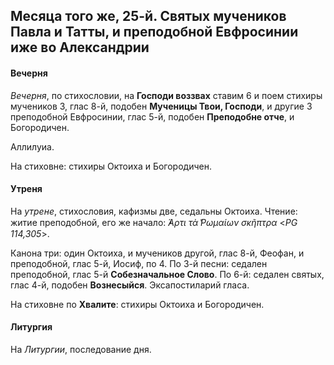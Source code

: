 
## Месяца того же, 25-й. Святых мучеников Павла и Татты, и преподобной Евфросинии иже во Александрии  

#### Вечерня

*Вечерня*, по стихословии, на **Господи воззвах** ставим 6 и поем стихиры мучеников 3, глас 8-й, 
подобен **Мученицы Твои, Господи**, и другие 3 преподобной Евфросинии, глас 5-й, подобен **Преподобне отче**, 
и Богородичен. 

Аллилуиа.

На стиховне: стихиры Октоиха и Богородичен.

#### Утреня

На *утрене*, стихословия, кафизмы две, седальны Октоиха. Чтение: житие преподобной, 
его же начало: *̓́Αρτι τὰ ̔Ρωμαίων σκῆπτρα* <*PG 114,305*>.  

Канона три: один Октоиха, и мучеников другой, глас 8-й, Феофан, и преподобной, глас 5-й, Иосиф, по 4. 
По 3-й песни: седален преподобной, глас 5-й **Собезначальное Слово**. 
По 6-й: седален святых, глас 4-й, подобен **Вознесыйся**. 
Эксапостиларий гласа.

На стиховне по **Хвалите**: стихиры Октоиха и Богородичен. 

#### Литургия

На *Литургии*, последование дня.

